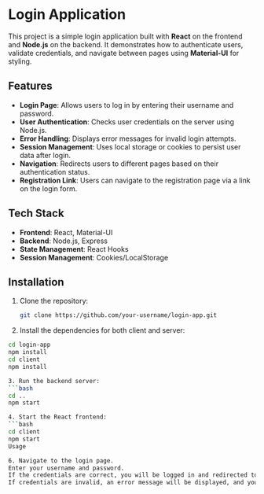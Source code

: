 # Login Application

This project is a simple login application built with **React** on the frontend and **Node.js** on the backend. It demonstrates how to authenticate users, validate credentials, and navigate between pages using **Material-UI** for styling.

## Features

- **Login Page**: Allows users to log in by entering their username and password.
- **User Authentication**: Checks user credentials on the server using Node.js.
- **Error Handling**: Displays error messages for invalid login attempts.
- **Session Management**: Uses local storage or cookies to persist user data after login.
- **Navigation**: Redirects users to different pages based on their authentication status.
- **Registration Link**: Users can navigate to the registration page via a link on the login form.

## Tech Stack

- **Frontend**: React, Material-UI
- **Backend**: Node.js, Express
- **State Management**: React Hooks
- **Session Management**: Cookies/LocalStorage

## Installation

1. Clone the repository:
   ```bash
   git clone https://github.com/your-username/login-app.git
2. Install the dependencies for both client and server:
 ```bash
cd login-app
npm install
cd client
npm install

3. Run the backend server:
```bash
cd ..
npm start

4. Start the React frontend:
```bash
cd client
npm start
Usage

6. Navigate to the login page.
Enter your username and password.
If the credentials are correct, you will be logged in and redirected to the homepage.
If credentials are invalid, an error message will be displayed, and you can try again.
